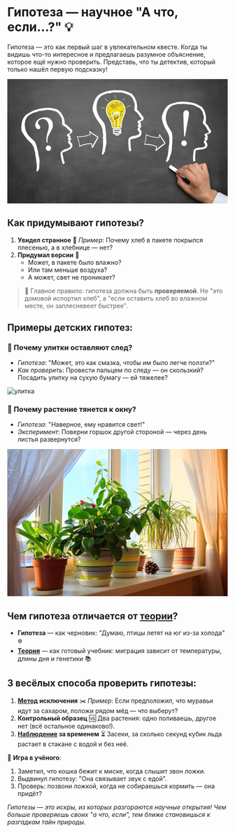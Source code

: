 # Гипотеза — научное "А что, если...?" 💡

Гипотеза — это как первый шаг в увлекательном квесте. Когда ты видишь что-то интересное и предлагаешь разумное объяснение, которое ещё нужно проверить. Представь, что ты детектив, который только нашёл первую подсказку!

![гипотеза](images/hypotesis.png)

## Как придумывают гипотезы?
1. **Увидел странное** 👀
   *Пример*: Почему хлеб в пакете покрылся плесенью, а в хлебнице — нет?
2. **Придумал версии** 🤔
   - Может, в пакете было влажно?
   - Или там меньше воздуха?
   - А может, свет не проникает?

> 🧪 Главное правило: гипотеза должна быть **проверяемой**. Не "это домовой испортил хлеб", а "если оставить хлеб во влажном месте, он заплесневеет быстрее".

## Примеры детских гипотез:
### 🐌 Почему улитки оставляют след?
- *Гипотеза*: "Может, это как смазка, чтобы им было легче ползти?"
- *Как проверить*: Провести пальцем по следу — он скользкий? Посадить улитку на сухую бумагу — ей тяжелее?

![улитка](images/snail.png)

### 🌱 Почему растение тянется к окну?
- *Гипотеза*: "Наверное, ему нравится свет!"
- *Эксперимент*: Поверни горшок другой стороной — через день листья развернутся?

![растение](images/plant.png)

## Чем гипотеза отличается от [теории](../scientific-method/theory.md)?
- **Гипотеза** — как черновик: "Думаю, птицы летят на юг из-за холода" ❄️
- **[Теория](../scientific-method/theory.md)** — как готовый учебник: миграция зависит от температуры, длины дня и генетики 📚

## 3 весёлых способа проверить гипотезы:
1. **[Метод](../scientific-method/scientific-methon.md) исключения** ✂️
   *Пример*: Если предположил, что муравьи идут за сахаром, положи рядом мёд — что выберут?
2. **Контрольный образец** 🆚
   Два растения: одно поливаешь, другое нет (всё остальное одинаково!).
3. **[Наблюдение](../scientific-method/watching.md) за временем** ⏳
   Засеки, за сколько секунд кубик льда растает в стакане с водой и без неё.

🔎 **Игра в учёного**:
1. Заметил, что кошка бежит к миске, когда слышит звон ложки.
2. Выдвинул гипотезу: "Она связывает звук с едой".
3. Проверь: позвони ложкой, когда не собираешься кормить — она придёт?

*Гипотезы — это искры, из которых разгораются научные открытия! Чем больше проверяешь своих "а что, если", тем ближе становишься к разгадкам тайн природы.*